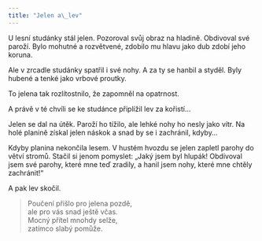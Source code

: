 ```yaml
---
title: "Jelen a\_lev"
---
```


  

U lesní studánky stál jelen. Pozoroval svůj obraz na hladině. Obdi­voval své paroží. Bylo mohutné a rozvětvené, zdobilo mu hlavu jako dub zdobí jeho koruna.

Ale v zrcadle studánky spatřil i své nohy. A za ty se hanbil a styděl. Byly hubené a tenké jako vrbové proutky.

To jelena tak rozlítostnilo, že zapomněl na opatrnost.

A právě v té chvíli se ke studánce připlížil lev za kořistí…

Jelen se dal na útěk. Paroží ho tížilo, ale lehké nohy ho nesly jako vítr. Na holé planině získal jelen náskok a snad by se i zachránil, kdyby…

Kdyby planina nekončila lesem. V hustém hvozdu se jelen zapletl parohy do větví stromů. Stačil si jenom pomyslet: „Jaký jsem byl hlupák! Obdivoval jsem své parohy, které mne teď zradily, a hanil jsem nohy, které mne chtěly zachránit!“

A pak lev skočil.

> Poučení přišlo pro jelena pozdě,  
> ale pro vás snad ještě včas.  
> Mocný přítel mnohdy selže,  
> zatímco slabý pomůže.
